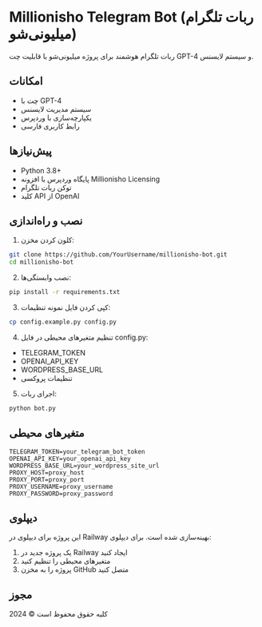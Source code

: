 # Millionisho Telegram Bot (ربات تلگرام میلیونی‌شو)

ربات تلگرام هوشمند برای پروژه میلیونی‌شو با قابلیت چت GPT-4 و سیستم لایسنس.

## امکانات

- چت با GPT-4
- سیستم مدیریت لایسنس
- یکپارچه‌سازی با وردپرس
- رابط کاربری فارسی

## پیش‌نیازها

- Python 3.8+
- پایگاه وردپرس با افزونه Millionisho Licensing
- توکن ربات تلگرام
- کلید API از OpenAI

## نصب و راه‌اندازی

1. کلون کردن مخزن:
```bash
git clone https://github.com/YourUsername/millionisho-bot.git
cd millionisho-bot
```

2. نصب وابستگی‌ها:
```bash
pip install -r requirements.txt
```

3. کپی کردن فایل نمونه تنظیمات:
```bash
cp config.example.py config.py
```

4. تنظیم متغیرهای محیطی در فایل config.py:
- TELEGRAM_TOKEN
- OPENAI_API_KEY
- WORDPRESS_BASE_URL
- تنظیمات پروکسی

5. اجرای ربات:
```bash
python bot.py
```

## متغیرهای محیطی

```env
TELEGRAM_TOKEN=your_telegram_bot_token
OPENAI_API_KEY=your_openai_api_key
WORDPRESS_BASE_URL=your_wordpress_site_url
PROXY_HOST=proxy_host
PROXY_PORT=proxy_port
PROXY_USERNAME=proxy_username
PROXY_PASSWORD=proxy_password
```

## دیپلوی

این پروژه برای دیپلوی در Railway بهینه‌سازی شده است. برای دیپلوی:

1. یک پروژه جدید در Railway ایجاد کنید
2. متغیرهای محیطی را تنظیم کنید
3. پروژه را به مخزن GitHub متصل کنید

## مجوز

کلیه حقوق محفوظ است © 2024 
